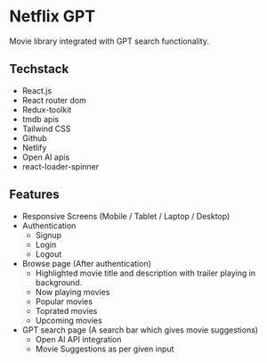 # Netflix GPT
Movie library integrated with GPT search functionality.

## Techstack

- React.js
- React router dom
- Redux-toolkit
- tmdb apis
- Tailwind CSS
- Github
- Netlify
- Open AI apis
- react-loader-spinner

## Features

- Responsive Screens (Mobile / Tablet / Laptop / Desktop)
- Authentication
  - Signup
  - Login
  - Logout
- Browse page (After authentication)
  - Highlighted movie title and description with trailer playing in background.
  - Now playing movies
  - Popular movies
  - Toprated movies
  - Upcoming movies
- GPT search page (A search bar which gives movie suggestions)
  - Open AI API integration
  - Movie Suggestions as per given input
